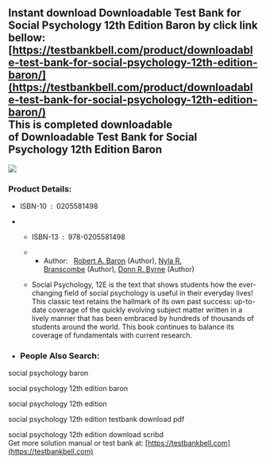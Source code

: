 Instant download **Downloadable Test Bank for Social Psychology 12th Edition Baron** by click link bellow:  
[https://testbankbell.com/product/downloadable-test-bank-for-social-psychology-12th-edition-baron/](https://testbankbell.com/product/downloadable-test-bank-for-social-psychology-12th-edition-baron/)  
This is completed downloadable of Downloadable Test Bank for Social Psychology 12th Edition Baron
-------------------------------------------------------------------------------------------------


![](https://testbankbell.com/wp-content/uploads/2023/05/Downloadable-Test-Bank-for-Social-Psychology-12th-Edition-Baron.jpg)
### Product Details:


* ISBN-10 ‏ : ‎ 0205581498
* * ISBN-13 ‏ : ‎ 978-0205581498
  * * Author:   [Robert A. Baron](https://www.amazon.com/Robert-A-Baron/e/B000APJSH6/ref=dp_byline_cont_book_1) (Author), [Nyla R. Branscombe](https://www.amazon.com/s/ref=dp_byline_sr_book_2?ie=UTF8&field-author=Nyla+R.+Branscombe&text=Nyla+R.+Branscombe&sort=relevancerank&search-alias=books) (Author), [Donn R. Byrne](https://www.amazon.com/s/ref=dp_byline_sr_book_3?ie=UTF8&field-author=Donn+R.+Byrne&text=Donn+R.+Byrne&sort=relevancerank&search-alias=books) (Author)
   
  * Social Psychology, 12E is the text that shows students how the ever-changing field of social psychology is useful in their everyday lives! This classic text retains the hallmark of its own past success: up-to-date coverage of the quickly evolving subject matter written in a lively manner that has been embraced by hundreds of thousands of students around the world. This book continues to balance its coverage of fundamentals with current research.
 
* ### People Also Search:

social psychology baron

social psychology 12th edition baron

social psychology 12th edition

social psychology 12th edition testbank download pdf

social psychology 12th edition download scribd  
 Get more solution manual or test bank at: [https://testbankbell.com](https://testbankbell.com)
